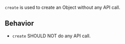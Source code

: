 `create` is used to create an Object without any API call.

## Behavior

- `create` SHOULD NOT do any API call.